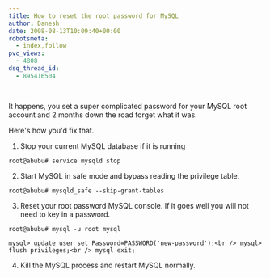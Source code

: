 ```yaml
---
title: How to reset the root password for MySQL
author: Danesh
date: 2008-08-13T10:09:40+00:00
robotsmeta:
  - index,follow
pvc_views:
  - 4808
dsq_thread_id:
  - 895416504

---
```

It happens, you set a super complicated password for your MySQL root account and 2 months down the road forget what it was.

Here's how you'd fix that.

1. Stop your current MySQL database if it is running

`root@abubu# service mysqld stop`

2. Start MySQL in safe mode and bypass reading the privilege table.

`root@abubu# mysqld_safe --skip-grant-tables`

3. Reset your root password MySQL console. If it goes well you will not need to key in a password.

`root@abubu# mysql -u root mysql`

`mysql> update user set Password=PASSWORD('new-password');<br />
mysql> flush privileges;<br />
mysql exit;`

4. Kill the MySQL process and restart MySQL normally.